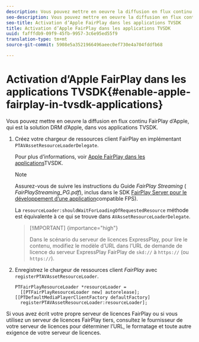 ```yaml
---
description: Vous pouvez mettre en oeuvre la diffusion en flux continu FairPlay d’Apple, qui est la solution DRM d’Apple, dans vos applications TVSDK.
seo-description: Vous pouvez mettre en oeuvre la diffusion en flux continu FairPlay d’Apple, qui est la solution DRM d’Apple, dans vos applications TVSDK.
seo-title: Activation d’Apple FairPlay dans les applications TVSDK
title: Activation d’Apple FairPlay dans les applications TVSDK
uuid: fafffdb9-09f9-45fb-9957-3c6e95ed55f9
translation-type: tm+mt
source-git-commit: 5908e5a3521966496aeec0ef730e4a704fddfb68

---
```



# Activation d’Apple FairPlay dans les applications TVSDK{#enable-apple-fairplay-in-tvsdk-applications}

Vous pouvez mettre en oeuvre la diffusion en flux continu FairPlay d’Apple, qui est la solution DRM d’Apple, dans vos applications TVSDK.

1. Créez votre chargeur de ressources client FairPlay en implémentant `PTAVAssetResourceLoaderDelegate`.

   Pour plus d’informations, voir [Apple FairPlay dans les applications](../../c-psdk-ios-1.4-drm-content-security/c-psdk-ios-1.4-apple-fairplay-tvsdk/c-psdk-ios-1.4-apple-fairplay-tvsdk.md)TVSDK.

   >[!NOTE]
   >
   >Assurez-vous de suivre les instructions du Guide *FairPlay Streaming* ( *FairPlayStreaming_PG.pdf*), inclus dans le SDK [FairPlay Server pour le développement d’une application](https://developer.apple.com/services-account/download?path=/Developer_Tools/FairPlay_Streaming_SDK/FairPlay_Streaming_Server_SDK.zip)compatible FPS).

   La `resourceLoader:shouldWaitForLoadingOfRequestedResource` méthode est équivalente à ce qui se trouve dans `AVAssetResourceLoaderDelegate`.

   >[!IMPORTANT] {importance=&quot;high&quot;}
   >
   >Dans le scénario du serveur de licences ExpressPlay, pour lire le contenu, modifiez le modèle d’URL dans l’URL de demande de licence du serveur ExpressPlay FairPlay de `skd://` à `https://` (ou `https://`).

1. Enregistrez le chargeur de ressources client *FairPlay* avec `registerPTAVAssetResourceLoader`.

   ```
   PTFairPlayResourceLoader *resourceLoader =  
     [[PTFairPlayResourceLoader new] autorelease];  
   [[PTDefaultMediaPlayerClientFactory defaultFactory]  
     registerPTAVAssetResourceLoader:resourceLoader];
   ```

Si vous avez écrit votre propre serveur de licences FairPlay ou si vous utilisez un serveur de licences FairPlay tiers, consultez le fournisseur de votre serveur de licences pour déterminer l’URL, le formatage et toute autre exigence de votre serveur de licences.

